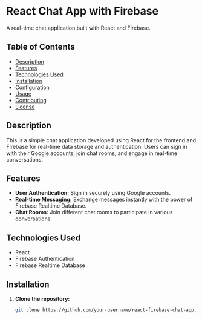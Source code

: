 # React Chat App with Firebase

A real-time chat application built with React and Firebase.

## Table of Contents

- [Description](#description)
- [Features](#features)
- [Technologies Used](#technologies-used)
- [Installation](#installation)
- [Configuration](#configuration)
- [Usage](#usage)
- [Contributing](#contributing)
- [License](#license)

## Description

This is a simple chat application developed using React for the frontend and Firebase for real-time data storage and authentication. Users can sign in with their Google accounts, join chat rooms, and engage in real-time conversations.

## Features

- **User Authentication:** Sign in securely using Google accounts.
- **Real-time Messaging:** Exchange messages instantly with the power of Firebase Realtime Database.
- **Chat Rooms:** Join different chat rooms to participate in various conversations.

## Technologies Used

- React
- Firebase Authentication
- Firebase Realtime Database

## Installation

1. **Clone the repository:**

   ```bash
   git clone https://github.com/your-username/react-firebase-chat-app.git
